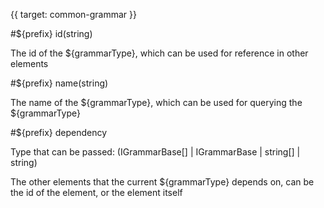 {{ target: common-grammar }}

<!-- GrammarSpec, general configuration for grammar elements -->

#${prefix} id(string)

The id of the ${grammarType}, which can be used for reference in other elements

#${prefix} name(string)

The name of the ${grammarType}, which can be used for querying the ${grammarType}

#${prefix} dependency

Type that can be passed: (IGrammarBase[] | IGrammarBase | string[] | string)

The other elements that the current ${grammarType} depends on, can be the id of the element, or the element itself
